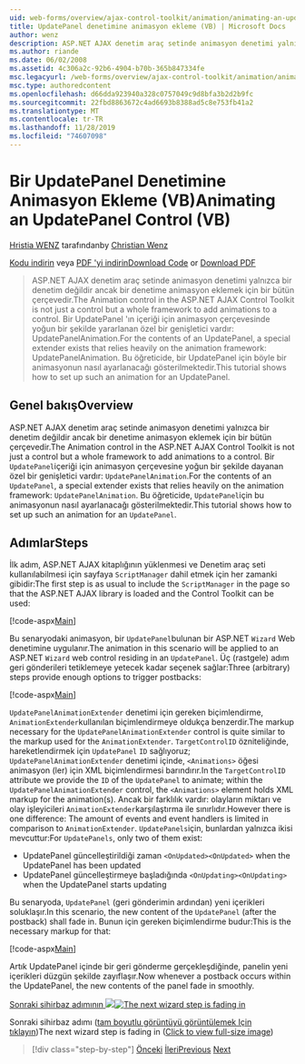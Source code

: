 ```yaml
---
uid: web-forms/overview/ajax-control-toolkit/animation/animating-an-updatepanel-control-vb
title: UpdatePanel denetimine animasyon ekleme (VB) | Microsoft Docs
author: wenz
description: ASP.NET AJAX denetim araç setinde animasyon denetimi yalnızca bir denetim değildir ancak bir denetime animasyon eklemek için bir bütün çerçevedir. Bir... öğesinin içeriği için
ms.author: riande
ms.date: 06/02/2008
ms.assetid: 4c306a2c-92b6-4904-b70b-365b847334fe
msc.legacyurl: /web-forms/overview/ajax-control-toolkit/animation/animating-an-updatepanel-control-vb
msc.type: authoredcontent
ms.openlocfilehash: d66dda923940a328c0757049c9d8bfa3b2d2b9fc
ms.sourcegitcommit: 22fbd8863672c4ad6693b8388ad5c8e753fb41a2
ms.translationtype: MT
ms.contentlocale: tr-TR
ms.lasthandoff: 11/28/2019
ms.locfileid: "74607098"
---
```

# <a name="animating-an-updatepanel-control-vb"></a><span data-ttu-id="0c42c-104">Bir UpdatePanel Denetimine Animasyon Ekleme (VB)</span><span class="sxs-lookup"><span data-stu-id="0c42c-104">Animating an UpdatePanel Control (VB)</span></span>

<span data-ttu-id="0c42c-105">[Hristia WENZ](https://github.com/wenz) tarafından</span><span class="sxs-lookup"><span data-stu-id="0c42c-105">by [Christian Wenz](https://github.com/wenz)</span></span>

<span data-ttu-id="0c42c-106">[Kodu indirin](https://download.microsoft.com/download/9/3/f/93f8daea-bebd-4821-833b-95205389c7d0/UpdatePanelAnimation1.vb.zip) veya [PDF 'yi indirin](https://download.microsoft.com/download/b/6/a/b6ae89ee-df69-4c87-9bfb-ad1eb2b23373/updatepanelanimation1VB.pdf)</span><span class="sxs-lookup"><span data-stu-id="0c42c-106">[Download Code](https://download.microsoft.com/download/9/3/f/93f8daea-bebd-4821-833b-95205389c7d0/UpdatePanelAnimation1.vb.zip) or [Download PDF](https://download.microsoft.com/download/b/6/a/b6ae89ee-df69-4c87-9bfb-ad1eb2b23373/updatepanelanimation1VB.pdf)</span></span>

> <span data-ttu-id="0c42c-107">ASP.NET AJAX denetim araç setinde animasyon denetimi yalnızca bir denetim değildir ancak bir denetime animasyon eklemek için bir bütün çerçevedir.</span><span class="sxs-lookup"><span data-stu-id="0c42c-107">The Animation control in the ASP.NET AJAX Control Toolkit is not just a control but a whole framework to add animations to a control.</span></span> <span data-ttu-id="0c42c-108">Bir UpdatePanel 'ın içeriği için animasyon çerçevesinde yoğun bir şekilde yararlanan özel bir genişletici vardır: UpdatePanelAnimation.</span><span class="sxs-lookup"><span data-stu-id="0c42c-108">For the contents of an UpdatePanel, a special extender exists that relies heavily on the animation framework: UpdatePanelAnimation.</span></span> <span data-ttu-id="0c42c-109">Bu öğreticide, bir UpdatePanel için böyle bir animasyonun nasıl ayarlanacağı gösterilmektedir.</span><span class="sxs-lookup"><span data-stu-id="0c42c-109">This tutorial shows how to set up such an animation for an UpdatePanel.</span></span>

## <a name="overview"></a><span data-ttu-id="0c42c-110">Genel bakış</span><span class="sxs-lookup"><span data-stu-id="0c42c-110">Overview</span></span>

<span data-ttu-id="0c42c-111">ASP.NET AJAX denetim araç setinde animasyon denetimi yalnızca bir denetim değildir ancak bir denetime animasyon eklemek için bir bütün çerçevedir.</span><span class="sxs-lookup"><span data-stu-id="0c42c-111">The Animation control in the ASP.NET AJAX Control Toolkit is not just a control but a whole framework to add animations to a control.</span></span> <span data-ttu-id="0c42c-112">Bir `UpdatePanel`içeriği için animasyon çerçevesine yoğun bir şekilde dayanan özel bir genişletici vardır: `UpdatePanelAnimation`.</span><span class="sxs-lookup"><span data-stu-id="0c42c-112">For the contents of an `UpdatePanel`, a special extender exists that relies heavily on the animation framework: `UpdatePanelAnimation`.</span></span> <span data-ttu-id="0c42c-113">Bu öğreticide, `UpdatePanel`için bu animasyonun nasıl ayarlanacağı gösterilmektedir.</span><span class="sxs-lookup"><span data-stu-id="0c42c-113">This tutorial shows how to set up such an animation for an `UpdatePanel`.</span></span>

## <a name="steps"></a><span data-ttu-id="0c42c-114">Adımlar</span><span class="sxs-lookup"><span data-stu-id="0c42c-114">Steps</span></span>

<span data-ttu-id="0c42c-115">İlk adım, ASP.NET AJAX kitaplığının yüklenmesi ve Denetim araç seti kullanılabilmesi için sayfaya `ScriptManager` dahil etmek için her zamanki gibidir:</span><span class="sxs-lookup"><span data-stu-id="0c42c-115">The first step is as usual to include the `ScriptManager` in the page so that the ASP.NET AJAX library is loaded and the Control Toolkit can be used:</span></span>

[!code-aspx[Main](animating-an-updatepanel-control-vb/samples/sample1.aspx)]

<span data-ttu-id="0c42c-116">Bu senaryodaki animasyon, bir `UpdatePanel`bulunan bir ASP.NET `Wizard` Web denetimine uygulanır.</span><span class="sxs-lookup"><span data-stu-id="0c42c-116">The animation in this scenario will be applied to an ASP.NET `Wizard` web control residing in an `UpdatePanel`.</span></span> <span data-ttu-id="0c42c-117">Üç (rastgele) adım geri gönderileri tetiklemeye yetecek kadar seçenek sağlar:</span><span class="sxs-lookup"><span data-stu-id="0c42c-117">Three (arbitrary) steps provide enough options to trigger postbacks:</span></span>

[!code-aspx[Main](animating-an-updatepanel-control-vb/samples/sample2.aspx)]

<span data-ttu-id="0c42c-118">`UpdatePanelAnimationExtender` denetimi için gereken biçimlendirme, `AnimationExtender`kullanılan biçimlendirmeye oldukça benzerdir.</span><span class="sxs-lookup"><span data-stu-id="0c42c-118">The markup necessary for the `UpdatePanelAnimationExtender` control is quite similar to the markup used for the `AnimationExtender`.</span></span> <span data-ttu-id="0c42c-119">`TargetControlID` özniteliğinde, hareketlendirmek için `UpdatePanel` `ID` sağlıyoruz; `UpdatePanelAnimationExtender` denetimi içinde, `<Animations>` öğesi animasyon (ler) için XML biçimlendirmesi barındırır.</span><span class="sxs-lookup"><span data-stu-id="0c42c-119">In the `TargetControlID` attribute we provide the `ID` of the `UpdatePanel` to animate; within the `UpdatePanelAnimationExtender` control, the `<Animations>` element holds XML markup for the animation(s).</span></span> <span data-ttu-id="0c42c-120">Ancak bir farklılık vardır: olayların miktarı ve olay işleyicileri `AnimationExtender`karşılaştırma ile sınırlıdır.</span><span class="sxs-lookup"><span data-stu-id="0c42c-120">However there is one difference: The amount of events and event handlers is limited in comparison to `AnimationExtender`.</span></span> <span data-ttu-id="0c42c-121">`UpdatePanels`için, bunlardan yalnızca ikisi mevcuttur:</span><span class="sxs-lookup"><span data-stu-id="0c42c-121">For `UpdatePanels`, only two of them exist:</span></span>

- <span data-ttu-id="0c42c-122">UpdatePanel güncelleştirildiği zaman `<OnUpdated>`</span><span class="sxs-lookup"><span data-stu-id="0c42c-122">`<OnUpdated>` when the UpdatePanel has been updated</span></span>
- <span data-ttu-id="0c42c-123">UpdatePanel güncelleştirmeye başladığında `<OnUpdating>`</span><span class="sxs-lookup"><span data-stu-id="0c42c-123">`<OnUpdating>` when the UpdatePanel starts updating</span></span>

<span data-ttu-id="0c42c-124">Bu senaryoda, `UpdatePanel` (geri gönderimin ardından) yeni içerikleri soluklaşır.</span><span class="sxs-lookup"><span data-stu-id="0c42c-124">In this scenario, the new content of the `UpdatePanel` (after the postback) shall fade in.</span></span> <span data-ttu-id="0c42c-125">Bunun için gereken biçimlendirme budur:</span><span class="sxs-lookup"><span data-stu-id="0c42c-125">This is the necessary markup for that:</span></span>

[!code-aspx[Main](animating-an-updatepanel-control-vb/samples/sample3.aspx)]

<span data-ttu-id="0c42c-126">Artık UpdatePanel içinde bir geri gönderme gerçekleşdiğinde, panelin yeni içerikleri düzgün şekilde zayıflaşır.</span><span class="sxs-lookup"><span data-stu-id="0c42c-126">Now whenever a postback occurs within the UpdatePanel, the new contents of the panel fade in smoothly.</span></span>

<span data-ttu-id="0c42c-127">[Sonraki sihirbaz adımının ![](animating-an-updatepanel-control-vb/_static/image2.png)](animating-an-updatepanel-control-vb/_static/image1.png)</span><span class="sxs-lookup"><span data-stu-id="0c42c-127">[![The next wizard step is fading in](animating-an-updatepanel-control-vb/_static/image2.png)](animating-an-updatepanel-control-vb/_static/image1.png)</span></span>

<span data-ttu-id="0c42c-128">Sonraki sihirbaz adımı ([tam boyutlu görüntüyü görüntülemek Için tıklayın](animating-an-updatepanel-control-vb/_static/image3.png))</span><span class="sxs-lookup"><span data-stu-id="0c42c-128">The next wizard step is fading in ([Click to view full-size image](animating-an-updatepanel-control-vb/_static/image3.png))</span></span>

> [!div class="step-by-step"]
> <span data-ttu-id="0c42c-129">[Önceki](changing-an-animation-using-client-side-code-vb.md)
> [İleri](dynamically-controlling-updatepanel-animations-vb.md)</span><span class="sxs-lookup"><span data-stu-id="0c42c-129">[Previous](changing-an-animation-using-client-side-code-vb.md)
[Next](dynamically-controlling-updatepanel-animations-vb.md)</span></span>
